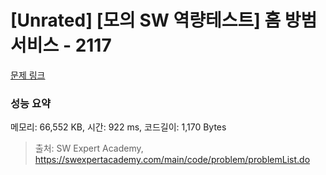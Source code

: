 # [Unrated] [모의 SW 역량테스트] 홈 방범 서비스 - 2117 

[문제 링크](https://swexpertacademy.com/main/code/problem/problemDetail.do?contestProbId=AV5V61LqAf8DFAWu) 

### 성능 요약

메모리: 66,552 KB, 시간: 922 ms, 코드길이: 1,170 Bytes



> 출처: SW Expert Academy, https://swexpertacademy.com/main/code/problem/problemList.do